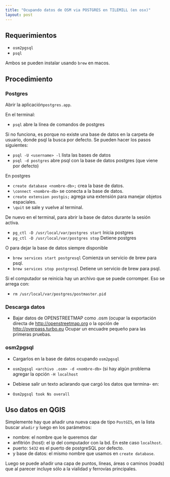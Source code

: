 ```yaml
---
title: "Ocupando datos de OSM via POSTGRES en TILEMILL (en osx)"
layout: post
---
```


## Requerimientos

- `osm2pgsql`
- `psql`

Ambos se pueden instalar usando `brew` en macos.

## Procedimiento

### Postgres

Abrir la aplicación`postgres.app`.

En el terminal:

- `psql` abre la línea de comandos de postgres

Si no funciona, es porque no existe una base de datos en la carpeta de usuario, donde psql la busca por defecto. Se pueden hacer los pasos siguientes:

- `psql -U <username> -l` lista las bases de datos
- `psql -d postgres` abre psql con la base de datos postgres (que viene por defecto)

En postgres

- `create database <nombre-db>;` crea la base de datos.
- `\connect <nombre-db>` se conecta a la base de datos.
- `create extension postgis;` agrega una extensión para manejar objetos espaciales.
- `\quit` se sale y vuelve al terminal.

De nuevo en el terminal, para abrir la base de datos durante la sesión activa.

- `pg_ctl -D /usr/local/var/postgres start` Inicia postgres
- `pg_ctl -D /usr/local/var/postgres stop` Detiene postgres

O para dejar la base de datos siempre disponible

- `brew services start postgresql` Comienza un servicio de brew para psql.
- `brew services stop postgresql` Detiene un servicio de brew para psql.

Si el computador se reinicia hay un archivo que se puede corromper. Eso se arrega con:

- `rm /usr/local/var/postgres/postmaster.pid`

### Descarga datos

- Bajar datos de OPENSTREETMAP como .osm (ocupar la exportación directa de <http://openstreetmap.org> o la opción de <http://overpass.turbo.eu> Ocupar un encuadre pequeño para las primeras pruebas.

### osm2pgsql

- Cargarlos en la base de datos ocupando `osm2pgsql`

- `osm2pgsql <archivo .osm> -d <nombre-db>`
(si hay algún problema agregar la opción `-H localhost`

- Debiese salir un texto aclarando que cargó los datos que termina-  en:

- `Osm2pgsql took Ns overall`

## Uso datos en QGIS

Simplemente hay que añadir una nueva capa de tipo `PostGIS`, en la lista buscar `añadir` y luego en los parámetros:

- nombre: el nombre que le queremos dar
- anfitrión (host): el ip del computador con la bd. En este caso `localhost`.
- puerto: `5432` es el puerto de postgreSQL por defecto.
- y base de datos: el mismo nombre que usamos en `create database`.

Luego se puede añadir una capa de puntos, líneas, áreas o caminos (roads) que al parecer incluye sólo a la vialidad y ferrovías principales.

<!-- ### Tilemill

- Abrir tilemill, agregar tres capas de POSTGIS con los siguientes datos:

#### osm-point

- name: `osm-point`
- conection: `dbname=osm host=localhost port=5432`
- table or subquery: `planet_osm_point`
- unique key field: `osm_id`
- geometry field: `way`
- extent_ `dynamic`(o pueden ponerle el encuadre si lo saben)
- SRS: `900913`

#### osm-line

- name: `osm-line`
- conection: `igual que arriba`
- table or subquery: `planet_osm_line`
- unique key field: `igual que arriba`
- geometry field: `igual que arriba`
- extent_ `igual que arriba`
- SRS: `igual que arriba`

#### osm-polygon

- name: `osm-polygon`
- conection: `igual que arriba`
- table or subquery: `planet_osm_polygon`
- unique key field: `igual que arriba`
- geometry field: `igual que arriba`
- extent_ `igual que arriba`
- SRS: `igual que arriba`

También es posible ocupar un subconjunto de los datos, para que sea más fácil diseñar y no tengamos que estar lidiando con objetos de miles de categorías distintas. Para esto se puede crear una "sub-consulta" en "table or subquery". Con el siguiente código, por ejemplo, dejamos solamente las calles, ferrovías y ríos a **osm-line**. Además los puentes y túneles para darles un aspecto diferenciado.

	(SELECT osm_id, way, highway, railway, waterway, tunnel, bridge   
	FROM planet_osm_line  
	WHERE highway IS NOT NULL OR  
	railway IS NOT NULL OR  
	waterway IS NOT NULL)  
	AS subquery

- Ahora pueden darle el estilo que quieran, si saben ocupar [tilemill](https://www.mapbox.com/tilemill/)) -->
